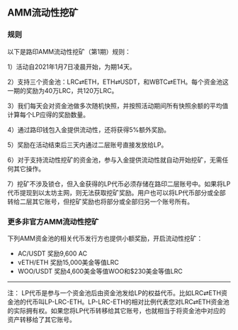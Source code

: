 ## AMM流动性挖矿


### 规则
以下是路印AMM流动性挖矿（第1期）规则：

1）活动自2021年1月7日凌晨开始，为期14天。

2）支持三个资金池：LRC⇄ETH，ETH⇄USDT，和WBTC⇄ETH。每个资金池这一期的奖励为40万LRC，共120万LRC。

3）我们每天会对资金池做多次随机快照，并按照活动期间所有快照余额的平均值计算每个LP应得的奖励数量。

4）通过路印钱包入金提供流动性，还将获得5%额外奖励。

5）奖励在活动结束后三天内通过二层账号直接发放给LP。

6）对于支持流动性挖矿的资金池，参与入金提供流动性就自动开始挖矿，无需任何其它操作。

7）挖矿不涉及锁仓，但入金获得的LP代币必须存储在路印二层账号中。如果将LP代币提现到以太坊主网，则无法获取挖矿奖励。用户也可以将LP代币部分或全部转给二层其它账号，但挖矿奖励也将部分或全部归另一个账号所有。

### 更多非官方AMM流动性挖矿

下列AMM资金池的相关代币发行方也提供小额奖励，开启流动性挖矿：

- AC/USDT 奖励9,600 AC
- vETH/ETH 奖励15,000美金等值LRC
- WOO/USDT 奖励4,600美金等值WOO和$230美金等值LRC

---

注： LP代币是参与一个资金池后由资金池发给LP的权益代币。比如LRC⇄ETH资金池的代币叫LP-LRC-ETH。LP-LRC-ETH的相对比例代表您对LRC⇄ETH资金池的实际拥有权。如果您将LP代币转移给其它账号，也就相当于将资金池中对应的资产转移给了其它账号。